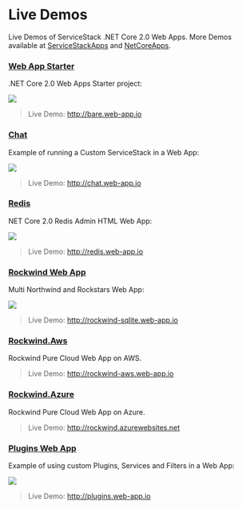 # Live Demos

Live Demos of ServiceStack .NET Core 2.0 Web Apps. More Demos available at [ServiceStackApps](https://github.com/ServiceStackApps/LiveDemos) and [NetCoreApps](https://github.com/NetCoreApps/LiveDemos).

### [Web App Starter](https://github.com/NetCoreWebApps/WebAppStarter)

.NET Core 2.0 Web Apps Starter project:

[![](http://templates.servicestack.net/assets/img/screenshots/bare.png)](http://bare.web-app.io)
> Live Demo: http://bare.web-app.io

### [Chat](https://github.com/NetCoreWebApps/Chat)

Example of running a Custom ServiceStack in a Web App:

[![](http://templates.servicestack.net/assets/img/screenshots/chat.png)](http://chat.web-app.io)

> Live Demo: http://chat.web-app.io

### [Redis](https://github.com/NetCoreWebApps/Redis)

NET Core 2.0 Redis Admin HTML Web App:

[![](http://templates.servicestack.net/assets/img/screenshots/redis.png)](http://redis.web-app.io)
> Live Demo: http://redis.web-app.io

### [Rockwind Web App](https://github.com/NetCoreWebApps/Rockwind)

Multi Northwind and Rockstars Web App:

[![](http://templates.servicestack.net/assets/img/screenshots/rockwind.png)](http://rockwind-sqlite.web-app.io)

> Live Demo: http://rockwind-sqlite.web-app.io

### [Rockwind.Aws](https://github.com/NetCoreWebApps/Rockwind.Aws)

Rockwind Pure Cloud Web App on AWS.

> Live Demo: http://rockwind-aws.web-app.io

### [Rockwind.Azure](https://github.com/NetCoreWebApps/Rockwind.Azure)

Rockwind Pure Cloud Web App on Azure.

> Live Demo: http://rockwind.azurewebsites.net

### [Plugins Web App](https://github.com/NetCoreWebApps/Plugins)

Example of using custom Plugins, Services and Filters in a Web App:

[![](http://templates.servicestack.net/assets/img/screenshots/plugins.png)](http://plugins.web-app.io)

> Live Demo: http://plugins.web-app.io

